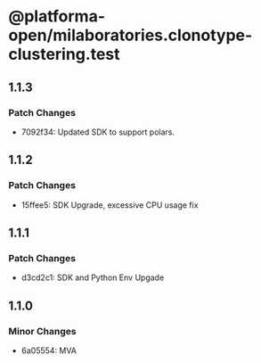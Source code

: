 # @platforma-open/milaboratories.clonotype-clustering.test

## 1.1.3

### Patch Changes

- 7092f34: Updated SDK to support polars.

## 1.1.2

### Patch Changes

- 15ffee5: SDK Upgrade, excessive CPU usage fix

## 1.1.1

### Patch Changes

- d3cd2c1: SDK and Python Env Upgade

## 1.1.0

### Minor Changes

- 6a05554: MVA
